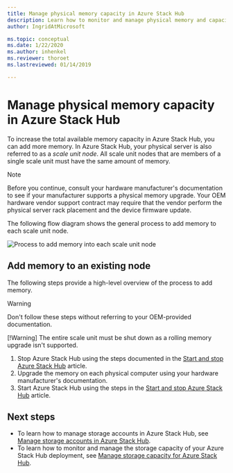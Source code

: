 ```yaml
---
title: Manage physical memory capacity in Azure Stack Hub 
description: Learn how to monitor and manage physical memory and capacity in Azure Stack Hub.
author: IngridAtMicrosoft

ms.topic: conceptual
ms.date: 1/22/2020
ms.author: inhenkel
ms.reviewer: thoroet
ms.lastreviewed: 01/14/2019

---
```


# Manage physical memory capacity in Azure Stack Hub

To increase the total available memory capacity in Azure Stack Hub, you can add more memory. In Azure Stack Hub, your physical server is also referred to as a *scale unit node*. All scale unit nodes that are members of a single scale unit must have the same amount of memory.

> [!note]  
> Before you continue, consult your hardware manufacturer's documentation to see if your manufacturer supports a physical memory upgrade. Your OEM hardware vendor support contract may require that the vendor perform the physical server rack placement and the device firmware update.

The following flow diagram shows the general process to add memory to each scale unit node.

![Process to add memory into each scale unit node](media/azure-stack-manage-storage-physical-capacity/process-to-add-memory-to-scale-unit.png)

## Add memory to an existing node
The following steps provide a high-level overview of the process to add memory.

> [!Warning]
> Don't follow these steps without referring to your OEM-provided documentation.
> 
> [!Warning]
> The entire scale unit must be shut down as a rolling memory upgrade isn't supported.

1. Stop Azure Stack Hub using the steps documented in the [Start and stop Azure Stack Hub](azure-stack-start-and-stop.md) article.
2. Upgrade the memory on each physical computer using your hardware manufacturer's documentation.
3. Start Azure Stack Hub using the steps in the [Start and stop Azure Stack Hub](azure-stack-start-and-stop.md) article.

## Next steps

 - To learn how to manage storage accounts in Azure Stack Hub, see [Manage storage accounts in Azure Stack Hub](azure-stack-manage-storage-accounts.md).
 - To learn how to monitor and manage the storage capacity of your Azure Stack Hub deployment, see [Manage storage capacity for Azure Stack Hub](azure-stack-manage-storage-shares.md).
